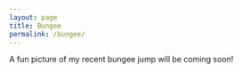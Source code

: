 ```yaml
---
layout: page
title: Bungee
permalink: /bungee/
---
```


A fun picture of my recent bungee jump will be coming soon!
